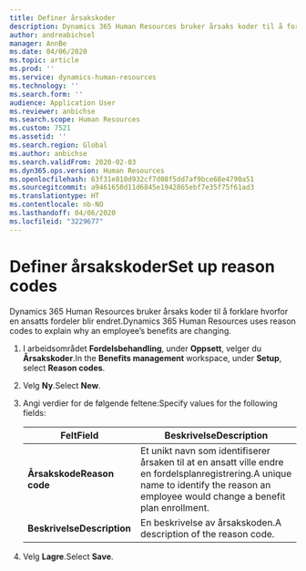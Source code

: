```yaml
---
title: Definer årsakskoder
description: Dynamics 365 Human Resources bruker årsaks koder til å forklare hvorfor en ansatts fordeler blir endret.
author: andreabichsel
manager: AnnBe
ms.date: 04/06/2020
ms.topic: article
ms.prod: ''
ms.service: dynamics-human-resources
ms.technology: ''
ms.search.form: ''
audience: Application User
ms.reviewer: anbichse
ms.search.scope: Human Resources
ms.custom: 7521
ms.assetid: ''
ms.search.region: Global
ms.author: anbichse
ms.search.validFrom: 2020-02-03
ms.dyn365.ops.version: Human Resources
ms.openlocfilehash: 63f31e810d932cf7d08f5dd7af9bce68e4790a51
ms.sourcegitcommit: a9461650d11d6845e1942865ebf7e35f75f61ad3
ms.translationtype: HT
ms.contentlocale: nb-NO
ms.lasthandoff: 04/06/2020
ms.locfileid: "3229677"
---
```

# <a name="set-up-reason-codes"></a><span data-ttu-id="98078-103">Definer årsakskoder</span><span class="sxs-lookup"><span data-stu-id="98078-103">Set up reason codes</span></span>

<span data-ttu-id="98078-104">Dynamics 365 Human Resources bruker årsaks koder til å forklare hvorfor en ansatts fordeler blir endret.</span><span class="sxs-lookup"><span data-stu-id="98078-104">Dynamics 365 Human Resources uses reason codes to explain why an employee’s benefits are changing.</span></span> 

1. <span data-ttu-id="98078-105">I arbeidsområdet **Fordelsbehandling**, under **Oppsett**, velger du **Årsakskoder**.</span><span class="sxs-lookup"><span data-stu-id="98078-105">In the **Benefits management** workspace, under **Setup**, select **Reason codes**.</span></span>

2. <span data-ttu-id="98078-106">Velg **Ny**.</span><span class="sxs-lookup"><span data-stu-id="98078-106">Select **New**.</span></span>

3. <span data-ttu-id="98078-107">Angi verdier for de følgende feltene:</span><span class="sxs-lookup"><span data-stu-id="98078-107">Specify values for the following fields:</span></span>

   | <span data-ttu-id="98078-108">Felt</span><span class="sxs-lookup"><span data-stu-id="98078-108">Field</span></span> | <span data-ttu-id="98078-109">Beskrivelse</span><span class="sxs-lookup"><span data-stu-id="98078-109">Description</span></span> |
   | --- | --- |
   | <span data-ttu-id="98078-110">**Årsakskode**</span><span class="sxs-lookup"><span data-stu-id="98078-110">**Reason code**</span></span> | <span data-ttu-id="98078-111">Et unikt navn som identifiserer årsaken til at en ansatt ville endre en fordelsplanregistrering.</span><span class="sxs-lookup"><span data-stu-id="98078-111">A unique name to identify the reason an employee would change a benefit plan enrollment.</span></span> |
   | <span data-ttu-id="98078-112">**Beskrivelse**</span><span class="sxs-lookup"><span data-stu-id="98078-112">**Description**</span></span> | <span data-ttu-id="98078-113">En beskrivelse av årsakskoden.</span><span class="sxs-lookup"><span data-stu-id="98078-113">A description of the reason code.</span></span> |

4. <span data-ttu-id="98078-114">Velg **Lagre**.</span><span class="sxs-lookup"><span data-stu-id="98078-114">Select **Save**.</span></span> 
